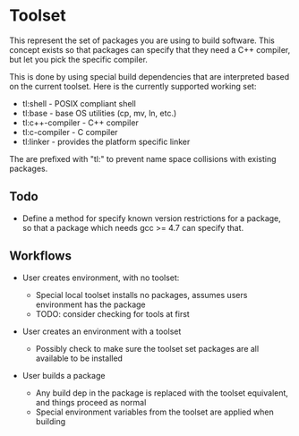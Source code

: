 Toolset
========

This represent the set of packages you are using to build software.  This
concept exists so that packages can specify that they need a C++ compiler, but
let you pick the specific compiler.

This is done by using special build dependencies that are interpreted based on
the current toolset.  Here is the currently supported working set:

 - tl:shell - POSIX compliant shell
 - tl:base - base OS utilities (cp, mv, ln, etc.)
 - tl:c++-compiler - C++ compiler
 - tl:c-compiler - C compiler
 - tl:linker - provides the platform specific linker

The are prefixed with "tl:" to prevent name space collisions with existing
packages.

Todo
-----

 - Define a method for specify known version restrictions for a package, so that
   a package which needs gcc >= 4.7 can specify that.


Workflows
----------

 - User creates environment, with no toolset:
   - Special local toolset installs no packages, assumes users environment has
     the package
   - TODO: consider checking for tools at first

 - User creates an environment with a toolset
   - Possibly check to make sure the toolset set packages are all available to
     be installed

 - User builds a package
   - Any build dep in the package is replaced with the toolset equivalent, and
     things proceed as normal
   - Special environment variables from the toolset are applied when building
